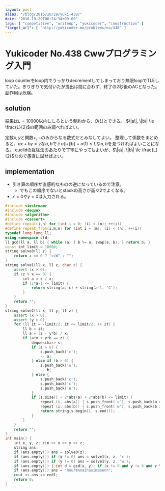 ```yaml
---
layout: post
alias: "/blog/2016/10/29/yuki-438/"
date: "2016-10-29T00:24:34+09:00"
tags: [ "competitive", "writeup", "yukicoder", "construction" ]
"target_url": [ "http://yukicoder.me/problems/no/438" ]
---
```


# Yukicoder No.438 Cwwプログラミング入門

loop counterをloop内でうっかりdecrementしてしまっており無限loopでTLEしていた。ぎりぎりで気付いたが提出は間に合わず、終了の$2$秒後のACとなった。副作用は危険。

## solution

結果は$L = 10000$以内にしろという制約から、$O(L)$とできる。
$\|a\|, \|b\| \le \frac{L}{2}$の範囲のみ調べればよい。

定数$x, y$と関数$+, -$のみからなる数式だとみなしてよい。
整理して係数をまとめると、$ax + by = z$な$a, b$で$\|a\| + \|b\| + o(1) \le L$な$a, b$を見つければよいことになる。
euclidの互除法のあたりで丁寧にやってもよいが、$\|a\|, \|b\| \le \frac{L}{2}$なので愚直に試せばよい。

## implementation

-   引き算の順序が直感的なものの逆になっているので注意。
    -   でもこの順序でないとstackの高さが高々$2$でよくなる。
-   $x = 0$や$y = 0$は入力される。

``` c++
#include <iostream>
#include <deque>
#include <algorithm>
#include <cassert>
#define repeat(i,n) for (int i = 0; (i) < (n); ++(i))
#define repeat_from(i,m,n) for (int i = (m); (i) < (n); ++(i))
typedef long long ll;
using namespace std;
ll gcd(ll a, ll b) { while (a) { b %= a; swap(a, b); } return b; }
const int limit = 10000;
string solve0(ll z) {
    return z == 0 ? "ccW" : "";
}
string solve1(ll x, ll z, char c) {
    assert (x > 0);
    if (z % x == 0) {
        int a = z / x;
        if (2*a-1 <= limit) {
            return string(a, c) + string(a-1, 'C');
        }
    }
    return "";
}
string solve2(ll x, ll y, ll z) {
    assert (x > 0);
    assert (y > 0);
    for (ll it = -limit/2; it <= limit/2; ++ it) {
        ll b = it;
        ll a = (z - y*b) / x;
        if (a*x + y*b == z) {
            deque<char> s;
            if (a > 0) {
                s.push_back('c');
                -- a;
            } else if (b > 0) {
                s.push_back('w');
                -- b;
            } else {
                s.push_back('c');
                s.push_back('c');
                s.push_back('W');
            }
            if (s.size() + 2*abs(a) + 2*abs(b) <= limit) {
                repeat (i, abs(a)) { s.push_front('c'); s.push_back(a > 0 ? 'C' : 'W'); }
                repeat (i, abs(b)) { s.push_front('w'); s.push_back(b > 0 ? 'C' : 'W'); }
                return string(s.begin(), s.end());
            }
        }
    }
    return "";
}
int main() {
    int x, y, z; cin >> x >> y >> z;
    string ans;
    if (ans.empty()) ans = solve0(z);
    if (ans.empty()) if (x != 0) ans = solve1(x, z, 'c');
    if (ans.empty()) if (y != 0) ans = solve1(y, z, 'w');
    if (ans.empty()) { int d = gcd(x, y); if (x != 0 and y != 0 and z % d == 0) ans = solve2(x / d, y / d, z / d); }
    if (ans.empty()) ans = "mourennaihasimasenn";
    cout << ans << endl;
    return 0;
}
```

